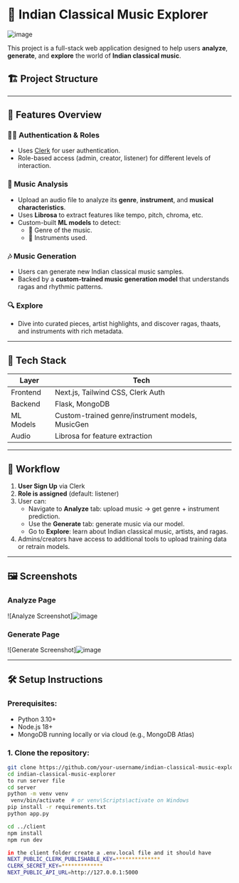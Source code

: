 # 🎵 Indian Classical Music Explorer
![image](https://github.com/user-attachments/assets/58016a8c-ecd8-405f-ad18-d8bc235851c9)



This project is a full-stack web application designed to help users **analyze**, **generate**, and **explore** the world of **Indian classical music**.

## 🏗️ Project Structure


---

## 🚀 Features Overview

### 🧑‍💼 Authentication & Roles
- Uses [Clerk](https://clerk.com) for user authentication.
- Role-based access (admin, creator, listener) for different levels of interaction.

### 🧠 Music Analysis
- Upload an audio file to analyze its **genre**, **instrument**, and **musical characteristics**.
- Uses **Librosa** to extract features like tempo, pitch, chroma, etc.
- Custom-built **ML models** to detect:
  - 🎼 Genre of the music.
  - 🎻 Instruments used.

### 🎶 Music Generation
- Users can generate new Indian classical music samples.
- Backed by a **custom-trained music generation model** that understands ragas and rhythmic patterns.

### 🔍 Explore
- Dive into curated pieces, artist highlights, and discover ragas, thaats, and instruments with rich metadata.

---

## 🧬 Tech Stack

| Layer     | Tech                                 |
|-----------|--------------------------------------|
| Frontend  | Next.js, Tailwind CSS, Clerk Auth    |
| Backend   | Flask, MongoDB                       |
| ML Models | Custom-trained genre/instrument models, MusicGen |
| Audio     | Librosa for feature extraction       |

---

## 🔄 Workflow

1. **User Sign Up** via Clerk
2. **Role is assigned** (default: listener)
3. User can:
   - Navigate to **Analyze** tab: upload music → get genre + instrument prediction.
   - Use the **Generate** tab: generate music via our model.
   - Go to **Explore**: learn about Indian classical music, artists, and ragas.
4. Admins/creators have access to additional tools to upload training data or retrain models.

---

## 🖼️ Screenshots

### Analyze Page
<!-- Upload Screenshot of Analyze Page -->
![Analyze Screenshot]![image](https://github.com/user-attachments/assets/fb080ef4-eed0-4f9b-9dff-e90c22e28508)


### Generate Page
<!-- Upload Screenshot of Generate Page -->
![Generate Screenshot]![image](https://github.com/user-attachments/assets/734fe622-6d20-4520-9741-324b65b7a40e)


---

## 🛠️ Setup Instructions

### Prerequisites:
- Python 3.10+
- Node.js 18+
- MongoDB running locally or via cloud (e.g., MongoDB Atlas)

### 1. Clone the repository:
```bash
git clone https://github.com/your-username/indian-classical-music-explorer.git
cd indian-classical-music-explorer
to run server file 
cd server
python -m venv venv
 venv/bin/activate  # or venv\Scripts\activate on Windows
pip install -r requirements.txt
python app.py

cd ../client
npm install
npm run dev

in the client folder create a .env.local file and it should have
NEXT_PUBLIC_CLERK_PUBLISHABLE_KEY=**************
CLERK_SECRET_KEY=*************
NEXT_PUBLIC_API_URL=http://127.0.0.1:5000


```

